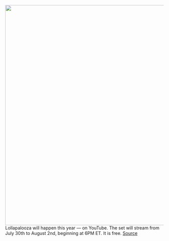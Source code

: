 <img src='https://cdn.vox-cdn.com/thumbor/XhdGBnQ5VBN0d9y9rxO_LerDajU=/0x0:3000x2000/1200x800/filters:focal(1221x293:1701x773)/cdn.vox-cdn.com/uploads/chorus_image/image/67114575/453062254.jpg.0.jpg' width='700px' /><br/>
Lollapalooza will happen this year — on YouTube. The set will stream from July 30th to August 2nd, beginning at 6PM ET. It is free.
<a href='https://www.theverge.com/2020/7/27/21340337/lollapalooza-streaming-youtube-lineup-artists-live-past-sets-lorde-arcade-fire-chance-yungblud'> Source <a/>